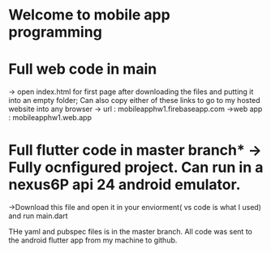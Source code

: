 # Welcome to mobile app programming

# Full web code in main
  -> open index.html for first page after downloading the files and putting it into an empty folder;
  Can also copy either of these links to go to my hosted website into any browser
  -> url : mobileapphw1.firebaseapp.com
  ->web app : mobileapphw1.web.app
  

# Full flutter code in master branch* -> Fully ocnfigured project. Can run in a nexus6P api 24 android emulator.
  ->Download this file and open it in your enviorment( vs code is what I used) and run main.dart
  
  THe yaml and pubspec files is in the master branch. All code was sent to the android flutter app from my machine to github.
  
 
